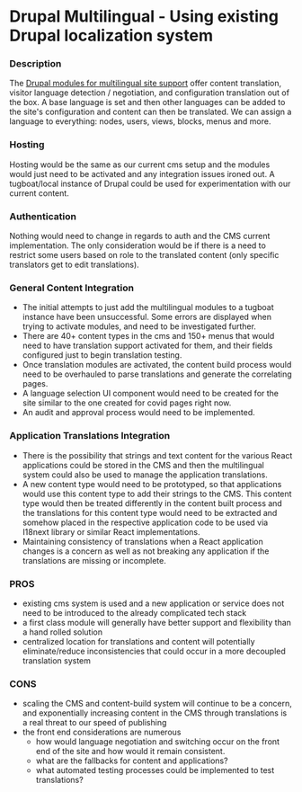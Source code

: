 # Drupal Multilingual - Using existing Drupal localization system

### Description

The [Drupal modules for multilingual site support](https://www.drupal.org/docs/multilingual-guide) offer content translation, visitor language detection / negotiation, and configuration translation out of the box. A base language is set and then other languages can be added to the site's configuration and content can then be translated. We can assign a language to everything: nodes, users, views, blocks, menus and more.

### Hosting

Hosting would be the same as our current cms setup and the modules would just need to be activated and any integration issues ironed out. A tugboat/local instance of Drupal could be used for experimentation with our current content.

### Authentication

Nothing would need to change in regards to auth and the CMS current implementation. The only consideration would be if there is a need to restrict some users based on role to the translated content (only specific translators get to edit translations).

### General Content Integration

* The initial attempts to just add the multilingual modules to a tugboat instance have been unsuccessful. Some errors are displayed when trying to activate modules, and need to be investigated further.
* There are 40+ content types in the cms and 150+ menus that would need to have translation support activated for them, and their fields configured just to begin translation testing.
* Once translation modules are activated, the content build process would need to be overhauled to parse translations and generate the correlating pages.
* A language selection UI component would need to be created for the site similar to the one created for covid pages right now.
* An audit and approval process would need to be implemented.

### Application Translations Integration

* There is the possibility that strings and text content for the various React applications could be stored in the CMS and then the multilingual system could also be used to manage the application translations.
* A new content type would need to be prototyped, so that applications would use this content type to add their strings to the CMS. This content type would then be treated differently in the content built process and the translations for this content type would need to be extracted and somehow placed in the respective application code to be used via I18next library or similar React implementations.
* Maintaining consistency of translations when a React application changes is a concern as well as not breaking any application if the translations are missing or incomplete.

### PROS

* existing cms system is used and a new application or service does not need to be introduced to the already complicated tech stack
* a first class module will generally have better support and flexibility than a hand rolled solution
* centralized location for translations and content will potentially eliminate/reduce inconsistencies that could occur in a more decoupled translation system

### CONS

* scaling the CMS and content-build system will continue to be a concern, and exponentially increasing content in the CMS through translations is a real threat to our speed of publishing
* the front end considerations are numerous
  * how would language negotiation and switching occur on the front end of the site and how would it remain consistent.
  * what are the fallbacks for content and applications?
  * what automated testing processes could be implemented to test translations?


